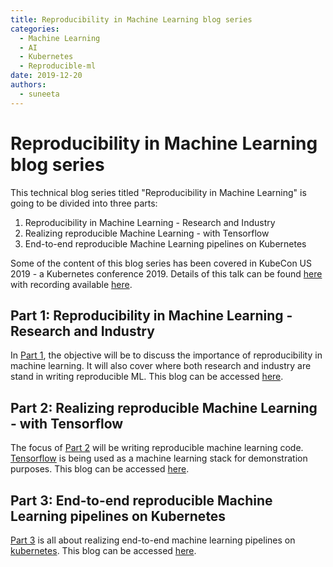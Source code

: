 ```yaml
---
title: Reproducibility in Machine Learning blog series
categories:
  - Machine Learning
  - AI
  - Kubernetes  
  - Reproducible-ml
date: 2019-12-20
authors:
  - suneeta
---
```


# Reproducibility in Machine Learning blog series

This technical blog series titled "Reproducibility in Machine Learning" is going to be divided into three parts:
1. Reproducibility in Machine Learning - Research and Industry
2. Realizing reproducible Machine Learning - with Tensorflow 
3. End-to-end reproducible Machine Learning pipelines on Kubernetes

Some of the content of this blog series has been covered in KubeCon US 2019 - a Kubernetes conference 2019. Details
of this talk can be found [here][KubeCon US 2019] with recording available [here][kubecon_us_talk].  


## Part 1: Reproducibility in Machine Learning - Research and Industry

In [Part 1], the objective will be to discuss the importance of reproducibility in machine learning. It will also cover where both research and industry are stand in writing reproducible ML. This blog can be accessed [here][Part 1].

## Part 2: Realizing reproducible Machine Learning - with Tensorflow 

The focus of [Part 2] will be writing reproducible machine learning code. [Tensorflow][tensorflow] is being used as a machine learning stack for demonstration purposes. This blog can be accessed [here][Part 2]. 

## Part 3: End-to-end reproducible Machine Learning pipelines on Kubernetes

[Part 3] is all about realizing end-to-end machine learning pipelines on [kubernetes][k8s]. This blog can be accessed [here][Part 3].

[Part 1]: /2019/12/21/Reproducible-ml-research-n-industry.html
[Part 2]: /2019/12/22/Reproducible-ml-tensorflow.html
[Part 3]: /2019/12/23/Reproducible-ml-pipeline-k8s.html
[k8s]: https://kubernetes.io/
[tensorflow]: https://tensorflow.org/
[KubeCon US 2019]: /talks/KubeCon_US_2019.html
[kubecon_us_talk]: https://www.youtube.com/watch?v=ZEGdSLWdrH0
